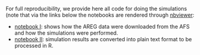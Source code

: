 
For full reproducibility, we provide here all code for doing the simulations (note that via the links below the notebooks are rendered through [nbviewer](https://nbviewer.jupyter.org/):
 - [notebook I](https://nbviewer.jupyter.org/github/chrishah/trippart/blob/master/code/simulations/simu.ipynb): shows how the AREG data were downloaded from the AFS and how the simulations were performed.
 - [notebook II](https://nbviewer.jupyter.org/github/chrishah/trippart/blob/master/code/simulations/extract_data.ipynb): simulation results are converted into plain text format to be processed in R.

